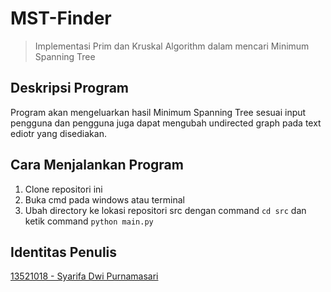 # MST-Finder
> Implementasi Prim dan Kruskal Algorithm dalam mencari Minimum Spanning Tree

## Deskripsi Program
Program akan mengeluarkan hasil Minimum Spanning Tree sesuai input pengguna dan pengguna juga dapat mengubah undirected graph pada text ediotr yang disediakan.

## Cara Menjalankan Program
1. Clone repositori ini
2. Buka cmd pada windows atau terminal
3. Ubah directory ke lokasi repositori src dengan command `cd src` dan ketik command `python main.py`

## Identitas Penulis
   [13521018 - Syarifa Dwi Purnamasari](https://github.com/syrifaa)